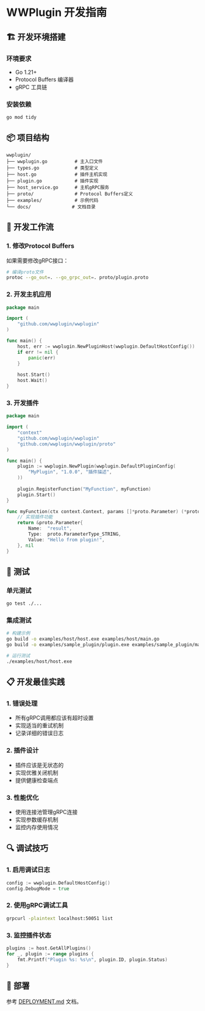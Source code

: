 # WWPlugin 开发指南

## 🏗️ 开发环境搭建

### 环境要求
- Go 1.21+
- Protocol Buffers 编译器
- gRPC 工具链

### 安装依赖
```bash
go mod tidy
```

## 📦 项目结构

```
wwplugin/
├── wwplugin.go          # 主入口文件
├── types.go             # 类型定义
├── host.go              # 插件主机实现
├── plugin.go            # 插件实现
├── host_service.go      # 主机gRPC服务
├── proto/               # Protocol Buffers定义
├── examples/            # 示例代码
└── docs/               # 文档目录
```

## 🔧 开发工作流

### 1. 修改Protocol Buffers

如果需要修改gRPC接口：

```bash
# 编译proto文件
protoc --go_out=. --go_grpc_out=. proto/plugin.proto
```

### 2. 开发主机应用

```go
package main

import (
    "github.com/wwplugin/wwplugin"
)

func main() {
    host, err := wwplugin.NewPluginHost(wwplugin.DefaultHostConfig())
    if err != nil {
        panic(err)
    }
    
    host.Start()
    host.Wait()
}
```

### 3. 开发插件

```go
package main

import (
    "context"
    "github.com/wwplugin/wwplugin"
    "github.com/wwplugin/wwplugin/proto"
)

func main() {
    plugin := wwplugin.NewPlugin(wwplugin.DefaultPluginConfig(
        "MyPlugin", "1.0.0", "插件描述",
    ))
    
    plugin.RegisterFunction("MyFunction", myFunction)
    plugin.Start()
}

func myFunction(ctx context.Context, params []*proto.Parameter) (*proto.Parameter, error) {
    // 实现插件功能
    return &proto.Parameter{
        Name:  "result",
        Type:  proto.ParameterType_STRING,
        Value: "Hello from plugin!",
    }, nil
}
```

## 🧪 测试

### 单元测试
```bash
go test ./...
```

### 集成测试
```bash
# 构建示例
go build -o examples/host/host.exe examples/host/main.go
go build -o examples/sample_plugin/plugin.exe examples/sample_plugin/main.go

# 运行测试
./examples/host/host.exe
```

## 📋 开发最佳实践

### 1. 错误处理
- 所有gRPC调用都应该有超时设置
- 实现适当的重试机制
- 记录详细的错误日志

### 2. 插件设计
- 插件应该是无状态的
- 实现优雅关闭机制
- 提供健康检查端点

### 3. 性能优化
- 使用连接池管理gRPC连接
- 实现参数缓存机制
- 监控内存使用情况

## 🔍 调试技巧

### 1. 启用调试日志
```go
config := wwplugin.DefaultHostConfig()
config.DebugMode = true
```

### 2. 使用gRPC调试工具
```bash
grpcurl -plaintext localhost:50051 list
```

### 3. 监控插件状态
```go
plugins := host.GetAllPlugins()
for _, plugin := range plugins {
    fmt.Printf("Plugin %s: %s\n", plugin.ID, plugin.Status)
}
```

## 🚀 部署

参考 [DEPLOYMENT.md](../DEPLOYMENT.md) 文档。